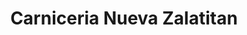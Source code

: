---
title: "Carniceria Nueva Zalatitan"
url: /zalatitan/carniceria-nueva-zalatitan/
shop: Metzgerei
---